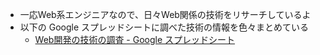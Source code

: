 - 一応Web系エンジニアなので、日々Web関係の技術をリサーチしているよ
- 以下の Google スプレッドシートに調べた技術の情報を色々まとめている
	- [Web開発の技術の調査 - Google スプレッドシート](https://docs.google.com/spreadsheets/d/1_m8wYxZTY5cahlgvF3MCRlQTToHFKripQnCMs6wBtqE/edit?usp=sharing)
